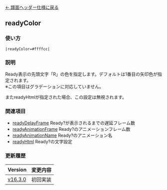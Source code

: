 [← 譜面ヘッダー仕様に戻る](dos_header.html)
## readyColor
### 使い方
```
|readyColor=#ffffcc|
```
### 説明
Ready表示の先頭文字「R」の色を指定します。デフォルトは1番目の矢印色が指定されます。  
※この項目はグラデーションに対応していません。

またreadyHtmlが指定された場合、この設定は無視されます。

### 関連項目
- [readyDelayFrame](dos-h0052-readyDelayFrame.html)  Ready?が表示されるまでの遅延フレーム数
- [readyAnimationFrame](dos-h0073-readyAnimationFrame.html)  Ready?のアニメーションフレーム数
- [readyAnimationName](dos-h0074-readyAnimationName.html)  Ready?のアニメーション名
- [readyHtml](dos-h0080-readyHtml.html)  Ready?の文字設定

### 更新履歴

|Version|変更内容|
|----|----|
|[v16.3.0](https://github.com/cwtickle/danoniplus/releases/tag/v16.3.0)|初回実装|